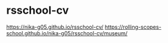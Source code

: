 # rsschool-cv  
https://nika-g05.github.io/rsschool-cv/
https://rolling-scopes-school.github.io/nika-g05/rsschool-cv/museum/

